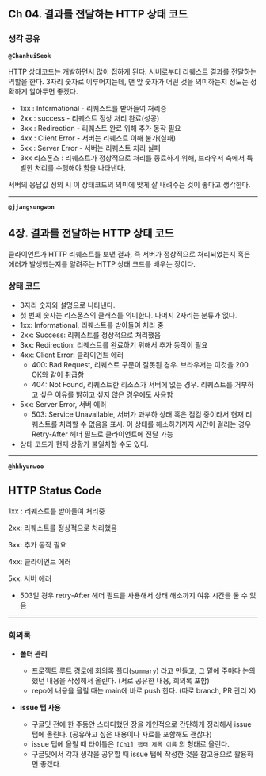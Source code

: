 ## **Ch 04. 결과를 전달하는 HTTP 상태 코드**

### **생각 공유**

**`@ChanhuiSeok`**

HTTP 상태코드는 개발하면서 많이 접하게 된다. 서버로부터 리퀘스트 결과를 전달하는 역할을 한다.
3자리 숫자로 이루어지는데, 맨 앞 숫자가 어떤 것을 의미하는지 정도는 정확하게 알아두면 좋겠다.

- 1xx : Informational - 리퀘스트를 받아들여 처리중
- 2xx : success - 리퀘스트 정상 처리 완료(성공)
- 3xx : Redirection - 리퀘스트 완료 위해 추가 동작 필요
- 4xx : Client Error - 서버는 리퀘스트 이해 불가(실패)
- 5xx : Server Error - 서버는 리퀘스트 처리 실패
- 3xx 리스폰스 : 리퀘스트가 정상적으로 처리를 종료하기 위해, 브라우저 측에서 특별한 처리를 수행해야 함을 나타낸다.

서버의 응답값 정의 시 이 상태코드의 의미에 맞게 잘 내려주는 것이 좋다고 생각한다.

---

**`@jjangsungwon`** 
## 4장. 결과를 전달하는 HTTP 상태 코드
클라이언트가 HTTP 리퀘스트를 보낸 결과, 즉 서버가 정상적으로 처리되었는지 혹은 에러가 발생했는지를 알려주는 HTTP 상태 코드를 배우는 장이다.

### 상태 코드
- 3자리 숫자와 설명으로 나타낸다.
- 첫 번째 숫자는 리스폰스의 클래스를 의미한다. 나머지 2자리는 분류가 없다.
- 1xx: Informational, 리퀘스트를 받아들여 처리 중
- 2xx: Success: 리퀘스트를 정상적으로 처리했음
- 3xx: Redirection: 리퀘스트를 완료하기 위해서 추가 동작이 필요
- 4xx: Client Error: 클라이언트 에러
  - 400: Bad Request, 리퀘스트 구문이 잘못된 경우. 브라우저는 이것을 200 OK와 같이 취급함
  - 404: Not Found, 리퀘스트한 리소스가 서버에 없는 경우. 리퀘스트를 거부하고 싶은 이유를 밝히고 싶지 않은 경우에도 사용함
- 5xx: Server Error, 서버 에러
  - 503: Service Unavailable, 서버가 과부하 상태 혹은 점검 중이라서 현재 리퀘스트를 처리할 수 없음을 표시. 이 상태를 해소하기까지 시간이 걸리는 경우 Retry-After 헤더 필드로 클라이언트에 전달 가능
- 상태 코드가 현재 상황가 불일치할 수도 있다.
---

**`@hhhyunwoo`** 
## HTTP Status Code

1xx : 리퀘스트를 받아들여 처리중

2xx: 리퀘스트를 정상적으로 처리했음

3xx: 추가 동작 필요 

4xx: 클라이언트 에러

5xx: 서버 에러

- 503일 경우 retry-After 헤더 필드를 사용해서 상태 해소까지 여유 시간을 둘 수 있음
---

### **회의록**

- **폴더 관리**
  - 프로젝트 루트 경로에 회의록 폴더(`summary`) 라고 만들고, 그 밑에 주마다 논의했던 내용을 작성해서 올린다. (서로 공유한 내용, 회의록 포함)
  - repo에 내용을 올릴 때는 main에 바로 push 한다. (따로 branch, PR 관리 X)

- **issue 탭 사용**
  - 구글밋 전에 한 주동안 스터디했던 장을 개인적으로 간단하게 정리해서 issue 탭에 올린다. (공유하고 싶은 내용이나 자료를 포함해도 괜찮다)
  - issue 탭에 올릴 때 타이틀은 `[Ch1] 챕터 제목 이름` 의 형태로 올린다.
  - 구글밋에서 각자 생각을 공유할 때 issue 탭에 작성한 것을 참고용으로 활용하면 좋겠다.
